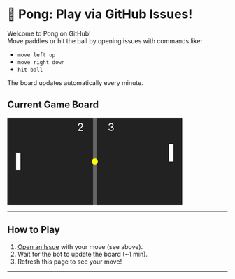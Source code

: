 # 🏓 Pong: Play via GitHub Issues!

Welcome to Pong on GitHub!  
Move paddles or hit the ball by opening issues with commands like:

- `move left up`
- `move right down`
- `hit ball`

The board updates automatically every minute.

## Current Game Board

<!-- The SVG below will be updated by the bot -->
<svg width="400" height="200" viewBox="0 0 400 200">
  <rect width="400" height="200" fill="#222"/>
  <rect x="196" y="0" width="8" height="200" fill="#fff" opacity="0.3"/>
  <rect x="20" y="80" width="10" height="40" fill="#fff"/>
  <rect x="370" y="60" width="10" height="40" fill="#fff"/>
  <circle cx="200" cy="100" r="7" fill="#fffd00"/>
  <text x="160" y="30" font-size="24" fill="#fff">2</text>
  <text x="230" y="30" font-size="24" fill="#fff">3</text>
</svg>

---

## How to Play

1. [Open an Issue](../../issues/new) with your move (see above).
2. Wait for the bot to update the board (~1 min).
3. Refresh this page to see your move!

---